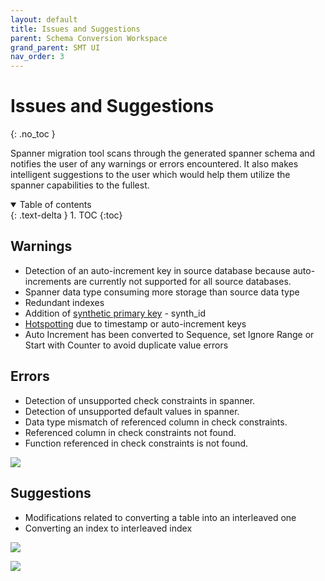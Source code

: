 ```yaml
---
layout: default
title: Issues and Suggestions
parent: Schema Conversion Workspace
grand_parent: SMT UI
nav_order: 3
---
```


# Issues and Suggestions
{: .no_toc }

Spanner migration tool scans through the generated spanner schema and notifies the user of any warnings or errors encountered. It also makes intelligent suggestions to the user which would help them utilize the spanner capabilities to the fullest.

<details open markdown="block">
  <summary>
    Table of contents
  </summary>
  {: .text-delta }
1. TOC
{:toc}
</details>

## Warnings

- Detection of an auto-increment key in source database because auto-increments are currently not supported for all source databases.
- Spanner data type consuming more storage than source data type
- Redundant indexes
- Addition of [synthetic primary key](../ui.md/#termsterminology) - synth_id
- [Hotspotting](https://cloud.google.com/spanner/docs/schema-design) due to timestamp or auto-increment keys
- Auto Increment has been converted to Sequence, set Ignore Range or Start with Counter to avoid duplicate value errors

## Errors

- Detection of unsupported check constraints in spanner.
- Detection of unsupported default values in spanner.
- Data type mismatch of referenced column in check constraints.
- Referenced column in check constraints not found.
- Function referenced in check constraints is not found. 

![](https://services.google.com/fh/files/misc/cc5.png)

## Suggestions

- Modifications related to converting a table into an interleaved one
- Converting an index to interleaved index

![](https://services.google.com/fh/files/helpcenter/asset-spnu1lr86ts.png)

![](https://services.google.com/fh/files/helpcenter/asset-3xj2ro46b6a.png)